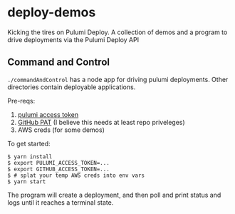# deploy-demos

Kicking the tires on Pulumi Deploy. A collection of demos and a program to drive deployments via the Pulumi Deploy API

## Command and Control

`./commandAndControl` has a node app for driving pulumi deployments. Other directories contain deployable applications.

Pre-reqs:
1. [pulumi access token ](https://www.pulumi.com/docs/intro/pulumi-service/accounts/#creating-access-tokens)
2. [GitHub PAT](https://docs.github.com/en/authentication/keeping-your-account-and-data-secure/creating-a-personal-access-token) (I believe this needs at least repo priveleges)
3. AWS creds (for some demos)

To get started:

```console
$ yarn install
$ export PULUMI_ACCESS_TOKEN=...
$ export GITHUB_ACCESS_TOKEN=...
$ # splat your temp AWS creds into env vars
$ yarn start
```

The program will create a deployment, and then poll and print status and logs until it reaches a terminal state.
